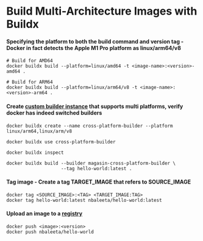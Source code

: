 # Build Multi-Architecture Images with Buildx

#### Specifying the platform to both the build command and version tag - Docker in fact detects the Apple M1 Pro platform as linux/arm64/v8
```
# Build for AMD64
docker buildx build --platform=linux/amd64 -t <image-name>:<version>-amd64 .

# Build for ARM64 
docker buildx build --platform=linux/arm64/v8 -t <image-name>:<version>-arm64 .
```

#### Create [custom builder instance](https://medium.com/@josephadewole1/how-to-build-multiarch-images-in-docker-4cdd552c2fe3) that supports multi platforms, verify docker has indeed switched builders
```
docker buildx create --name cross-platform-builder --platform linux/arm64,linux/arm/v8

docker buildx use cross-platform-builder

docker buildx inspect

docker buildx build --builder magasin-cross-platform-builder \
                    --tag hello-world:latest .
```

#### Tag image - Create a tag TARGET_IMAGE that refers to SOURCE_IMAGE
```
docker tag <SOURCE_IMAGE>:<TAG> <TARGET_IMAGE:TAG>
docker tag hello-world:latest nbaleeta/hello-world:latest
```

#### Upload an image to a [registry](https://docs.docker.com/engine/reference/commandline/push/)
```
docker push <image>:<version>
docker push nbaleeta/hello-world
```
